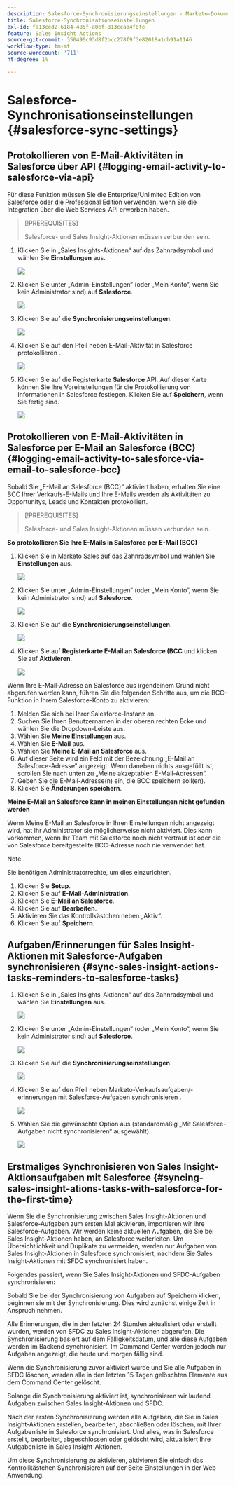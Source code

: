 ```yaml
---
description: Salesforce-Synchronisierungseinstellungen - Marketo-Dokumente - Produktdokumentation
title: Salesforce-Synchronisationseinstellungen
exl-id: fa13ced2-6184-485f-a0ef-813ccab4f0fe
feature: Sales Insight Actions
source-git-commit: 350490c93d8f2bcc278f9f3e82018a1db91a1146
workflow-type: tm+mt
source-wordcount: '711'
ht-degree: 1%

---
```


# Salesforce-Synchronisationseinstellungen {#salesforce-sync-settings}

## Protokollieren von E-Mail-Aktivitäten in Salesforce über API {#logging-email-activity-to-salesforce-via-api}

Für diese Funktion müssen Sie die Enterprise/Unlimited Edition von Salesforce oder die Professional Edition verwenden, wenn Sie die Integration über die Web Services-API erworben haben.

>[!PREREQUISITES]
>
>Salesforce- und Sales Insight-Aktionen müssen verbunden sein.

1. Klicken Sie in „Sales Insights-Aktionen“ auf das Zahnradsymbol und wählen Sie **Einstellungen** aus.

   ![](assets/salesforce-sync-settings-1.png)

1. Klicken Sie unter „Admin-Einstellungen“ (oder „Mein Konto“, wenn Sie kein Administrator sind) auf **Salesforce**.

   ![](assets/salesforce-sync-settings-2.png)

1. Klicken Sie auf die **Synchronisierungseinstellungen**.

   ![](assets/salesforce-sync-settings-3.png)

1. Klicken Sie auf den Pfeil neben E-Mail-Aktivität in Salesforce protokollieren .

   ![](assets/salesforce-sync-settings-4.png)

1. Klicken Sie auf die Registerkarte **Salesforce** API. Auf dieser Karte können Sie Ihre Voreinstellungen für die Protokollierung von Informationen in Salesforce festlegen. Klicken Sie auf **Speichern**, wenn Sie fertig sind.

   ![](assets/salesforce-sync-settings-5.png)

## Protokollieren von E-Mail-Aktivitäten in Salesforce per E-Mail an Salesforce (BCC) {#logging-email-activity-to-salesforce-via-email-to-salesforce-bcc}

Sobald Sie „E-Mail an Salesforce (BCC)“ aktiviert haben, erhalten Sie eine BCC Ihrer Verkaufs-E-Mails und Ihre E-Mails werden als Aktivitäten zu Opportunitys, Leads und Kontakten protokolliert.

>[!PREREQUISITES]
>
>Salesforce- und Sales Insight-Aktionen müssen verbunden sein.

**So protokollieren Sie Ihre E-Mails in Salesforce per E-Mail (BCC)**

1. Klicken Sie in Marketo Sales auf das Zahnradsymbol und wählen Sie **Einstellungen** aus.

   ![](assets/salesforce-sync-settings-6.png)

1. Klicken Sie unter „Admin-Einstellungen“ (oder „Mein Konto“, wenn Sie kein Administrator sind) auf **Salesforce**.

   ![](assets/salesforce-sync-settings-7.png)

1. Klicken Sie auf die **Synchronisierungseinstellungen**.

   ![](assets/salesforce-sync-settings-8.png)

1. Klicken Sie auf **Registerkarte E-Mail an Salesforce (BCC** und klicken Sie auf **Aktivieren**.

   ![](assets/salesforce-sync-settings-9.png)

Wenn Ihre E-Mail-Adresse an Salesforce aus irgendeinem Grund nicht abgerufen werden kann, führen Sie die folgenden Schritte aus, um die BCC-Funktion in Ihrem Salesforce-Konto zu aktivieren:

1. Melden Sie sich bei Ihrer Salesforce-Instanz an.
1. Suchen Sie Ihren Benutzernamen in der oberen rechten Ecke und wählen Sie die Dropdown-Leiste aus.
1. Wählen Sie **Meine Einstellungen** aus.
1. Wählen Sie **E-Mail** aus.
1. Wählen Sie **Meine E-Mail an Salesforce** aus.
1. Auf dieser Seite wird ein Feld mit der Bezeichnung „E-Mail an Salesforce-Adresse“ angezeigt. Wenn daneben nichts ausgefüllt ist, scrollen Sie nach unten zu „Meine akzeptablen E-Mail-Adressen“.
1. Geben Sie die E-Mail-Adresse(n) ein, die BCC speichern soll(en).
1. Klicken Sie **Änderungen speichern**.

**Meine E-Mail an Salesforce kann in meinen Einstellungen nicht gefunden werden**

Wenn Meine E-Mail an Salesforce in Ihren Einstellungen nicht angezeigt wird, hat Ihr Administrator sie möglicherweise nicht aktiviert. Dies kann vorkommen, wenn Ihr Team mit Salesforce noch nicht vertraut ist oder die von Salesforce bereitgestellte BCC-Adresse noch nie verwendet hat.

>[!NOTE]
>
>Sie benötigen Administratorrechte, um dies einzurichten.

1. Klicken Sie **Setup**.
1. Klicken Sie auf **E-Mail-Administration**.
1. Klicken Sie **E-Mail an Salesforce**.
1. Klicken Sie auf **Bearbeiten**.
1. Aktivieren Sie das Kontrollkästchen neben „Aktiv“.
1. Klicken Sie auf **Speichern**.

## Aufgaben/Erinnerungen für Sales Insight-Aktionen mit Salesforce-Aufgaben synchronisieren {#sync-sales-insight-actions-tasks-reminders-to-salesforce-tasks}

1. Klicken Sie in „Sales Insights-Aktionen“ auf das Zahnradsymbol und wählen Sie **Einstellungen** aus.

   ![](assets/salesforce-sync-settings-10.png)

1. Klicken Sie unter „Admin-Einstellungen“ (oder „Mein Konto“, wenn Sie kein Administrator sind) auf **Salesforce**.

   ![](assets/salesforce-sync-settings-11.png)

1. Klicken Sie auf die **Synchronisierungseinstellungen**.

   ![](assets/salesforce-sync-settings-12.png)

1. Klicken Sie auf den Pfeil neben Marketo-Verkaufsaufgaben/-erinnerungen mit Salesforce-Aufgaben synchronisieren .

   ![](assets/salesforce-sync-settings-13.png)

1. Wählen Sie die gewünschte Option aus (standardmäßig „Mit Salesforce-Aufgaben nicht synchronisieren“ ausgewählt).

   ![](assets/salesforce-sync-settings-14.png)

## Erstmaliges Synchronisieren von Sales Insight-Aktionsaufgaben mit Salesforce {#syncing-sales-insight-ations-tasks-with-salesforce-for-the-first-time}

Wenn Sie die Synchronisierung zwischen Sales Insight-Aktionen und Salesforce-Aufgaben zum ersten Mal aktivieren, importieren wir Ihre Salesforce-Aufgaben. Wir werden keine aktuellen Aufgaben, die Sie bei Sales Insight-Aktionen haben, an Salesforce weiterleiten. Um Übersichtlichkeit und Duplikate zu vermeiden, werden nur Aufgaben von Sales Insight-Aktionen in Salesforce synchronisiert, nachdem Sie Sales Insight-Aktionen mit SFDC synchronisiert haben.

Folgendes passiert, wenn Sie Sales Insight-Aktionen und SFDC-Aufgaben synchronisieren:

Sobald Sie bei der Synchronisierung von Aufgaben auf Speichern klicken, beginnen sie mit der Synchronisierung. Dies wird zunächst einige Zeit in Anspruch nehmen.

Alle Erinnerungen, die in den letzten 24 Stunden aktualisiert oder erstellt wurden, werden von SFDC zu Sales Insight-Aktionen abgerufen. Die Synchronisierung basiert auf dem Fälligkeitsdatum, und alle diese Aufgaben werden im Backend synchronisiert. Im Command Center werden jedoch nur Aufgaben angezeigt, die heute und morgen fällig sind.

Wenn die Synchronisierung zuvor aktiviert wurde und Sie alle Aufgaben in SFDC löschen, werden alle in den letzten 15 Tagen gelöschten Elemente aus dem Command Center gelöscht.

Solange die Synchronisierung aktiviert ist, synchronisieren wir laufend Aufgaben zwischen Sales Insight-Aktionen und SFDC.

Nach der ersten Synchronisierung werden alle Aufgaben, die Sie in Sales Insight-Aktionen erstellen, bearbeiten, abschließen oder löschen, mit Ihrer Aufgabenliste in Salesforce synchronisiert. Und alles, was in Salesforce erstellt, bearbeitet, abgeschlossen oder gelöscht wird, aktualisiert Ihre Aufgabenliste in Sales Insight-Aktionen.

Um diese Synchronisierung zu aktivieren, aktivieren Sie einfach das Kontrollkästchen Synchronisieren auf der Seite Einstellungen in der Web-Anwendung.
